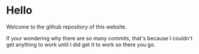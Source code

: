 # Hello

Welcome to the github repository of this website.

If your wondering why there are so many commits, that's because I couldn't get anything to work until I did get it to work so there you go.
